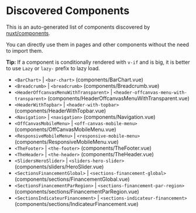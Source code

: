 # Discovered Components

This is an auto-generated list of components discovered by [nuxt/components](https://github.com/nuxt/components).

You can directly use them in pages and other components without the need to import them.

**Tip:** If a component is conditionally rendered with `v-if` and is big, it is better to use `Lazy` or `lazy-` prefix to lazy load.

- `<BarChart>` | `<bar-chart>` (components/BarChart.vue)
- `<Breadcrumb>` | `<breadcrumb>` (components/Breadcrumb.vue)
- `<HeaderOffcanvasMenuWithTransparent>` | `<header-offcanvas-menu-with-transparent>` (components/HeaderOffcanvasMenuWithTransparent.vue)
- `<HeaderWithTopbar>` | `<header-with-topbar>` (components/HeaderWithTopbar.vue)
- `<Navigation>` | `<navigation>` (components/Navigation.vue)
- `<OffCanvasMobileMenu>` | `<off-canvas-mobile-menu>` (components/OffCanvasMobileMenu.vue)
- `<ResponsiveMobileMenu>` | `<responsive-mobile-menu>` (components/ResponsiveMobileMenu.vue)
- `<TheFooter>` | `<the-footer>` (components/TheFooter.vue)
- `<TheHeader>` | `<the-header>` (components/TheHeader.vue)
- `<SlidersHeroSlider>` | `<sliders-hero-slider>` (components/sliders/HeroSlider.vue)
- `<SectionsFinancementGlobal>` | `<sections-financement-global>` (components/sections/FinancementGlobal.vue)
- `<SectionsFinancementParRegion>` | `<sections-financement-par-region>` (components/sections/FinancementParRegion.vue)
- `<SectionsIndicateurFinancement>` | `<sections-indicateur-financement>` (components/sections/IndicateurFinancement.vue)
